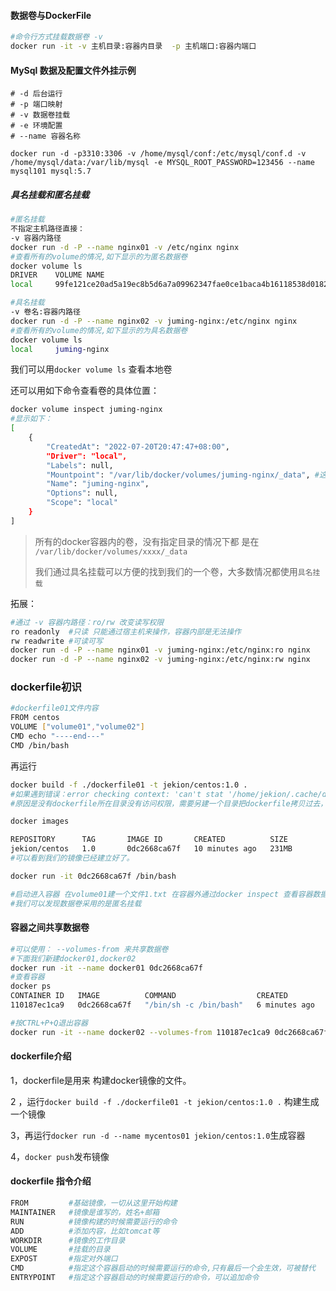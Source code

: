 #### 数据卷与DockerFile

```bash
#命令行方式挂载数据卷 -v
docker run -it -v 主机目录:容器内目录  -p 主机端口:容器内端口
```

#### MySql 数据及配置文件外挂示例

```shell
# -d 后台运行
# -p 端口映射
# -v 数据卷挂载
# -e 环境配置
# --name 容器名称 

docker run -d -p3310:3306 -v /home/mysql/conf:/etc/mysql/conf.d -v /home/mysql/data:/var/lib/mysql -e MYSQL_ROOT_PASSWORD=123456 --name mysql101 mysql:5.7
```

##### 具名挂载和匿名挂载

```bash
#匿名挂载 
不指定主机路径直接：
-v 容器内路径
docker run -d -P --name nginx01 -v /etc/nginx nginx
#查看所有的volume的情况,如下显示的为匿名数据卷
docker volume ls
DRIVER    VOLUME NAME
local     99fe121ce20ad5a19ec8b5d6a7a09962347fae0ce1baca4b16118538d0182dde

#具名挂载
-v 卷名:容器内路径
docker run -d -P --name nginx02 -v juming-nginx:/etc/nginx nginx
#查看所有的volume的情况,如下显示的为具名数据卷
docker volume ls
local     juming-nginx
```

我们可以用`docker volume ls` 查看本地卷

还可以用如下命令查看卷的具体位置：

```bash
docker volume inspect juming-nginx
#显示如下：
[
    {
        "CreatedAt": "2022-07-20T20:47:47+08:00",
        "Driver": "local",
        "Labels": null,
        "Mountpoint": "/var/lib/docker/volumes/juming-nginx/_data", #这就是卷的具体位置了
        "Name": "juming-nginx",
        "Options": null,
        "Scope": "local"
    }
]

```

> 所有的docker容器内的卷，没有指定目录的情况下都 是在 `/var/lib/docker/volumes/xxxx/_data`
>
> 我们通过具名挂载可以方便的找到我们的一个卷，大多数情况都使用`具名挂载`

拓展：

```bash
#通过 -v 容器内路径：ro/rw 改变读写权限
ro readonly  #只读 只能通过宿主机来操作，容器内部是无法操作
rw readwrite #可读可写
docker run -d -P --name nginx01 -v juming-nginx:/etc/nginx:ro nginx
docker run -d -P --name nginx02 -v juming-nginx:/etc/nginx:rw nginx
```



### dockerfile初识

```bash
#dockerfile01文件内容
FROM centos
VOLUME ["volume01","volume02"]
CMD echo "----end---"
CMD /bin/bash

```

再运行

```bash
docker build -f ./dockerfile01 -t jekion/centos:1.0 .
#如果遇到错误：error checking context: 'can't stat '/home/jekion/.cache/dconf''.
#原因是没有dockerfile所在目录没有访问权限，需要另建一个目录把dockerfile拷贝过去，再执行

docker images

REPOSITORY      TAG       IMAGE ID       CREATED          SIZE
jekion/centos   1.0       0dc2668ca67f   10 minutes ago   231MB
#可以看到我们的镜像已经建立好了。

docker run -it 0dc2668ca67f /bin/bash

#启动进入容器 在volume01建一个文件1.txt 在容器外通过docker inspect 查看容器数据卷及数据卷容器外路径。
#我们可以发现数据卷采用的是匿名挂载
```

#### 容器之间共享数据卷

```bash
#可以使用： --volumes-from 来共享数据卷
#下面我们新建docker01,docker02
docker run -it --name docker01 0dc2668ca67f
#查看容器
docker ps
CONTAINER ID   IMAGE          COMMAND                  CREATED         STATUS         PORTS     NAMES
110187ec1ca9   0dc2668ca67f   "/bin/sh -c /bin/bash"   6 minutes ago   Up 6 minutes             docker01

#按CTRL+P+Q退出容器
docker run -it --name docker02 --volumes-from 110187ec1ca9 0dc2668ca67f
```

#### dockerfile介绍

1，dockerfile是用来 构建docker镜像的文件。

2 ，运行`docker build -f ./dockerfile01 -t jekion/centos:1.0 .` 构建生成一个镜像

3，再运行`docker run -d --name mycentos01 jekion/centos:1.0`生成容器

4，`docker push`发布镜像

#### dockerfile 指令介绍

```bash
FROM         #基础镜像，一切从这里开始构建
MAINTAINER   #镜像是谁写的，姓名+邮箱
RUN          #镜像构建的时候需要运行的命令
ADD          #添加内容，比如tomcat等
WORKDIR      #镜像的工作目录
VOLUME       #挂载的目录
EXPOST       #指定对外端口
CMD          #指定这个容器启动的时候需要运行的命令,只有最后一个会生效，可被替代
ENTRYPOINT   #指定这个容器启动的时候需要运行的命令，可以追加命令

```

